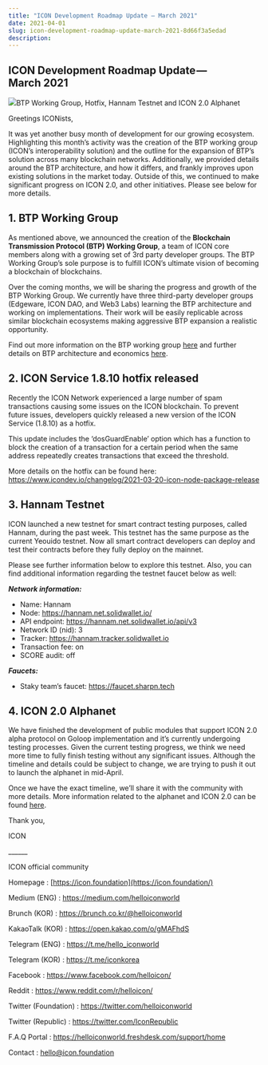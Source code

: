 ```yaml
---
title: "ICON Development Roadmap Update — March 2021"
date: 2021-04-01
slug: icon-development-roadmap-update-march-2021-8d66f3a5edad
description:
---
```


## ICON Development Roadmap Update — March 2021

![](https://cdn-images-1.medium.com/max/800/1*uK2r2he2EQP620d8j4QEug.png)BTP Working Group, Hotfix, Hannam Testnet and ICON 2.0 Alphanet

Greetings ICONists,

It was yet another busy month of development for our growing ecosystem. Highlighting this month’s activity was the creation of the BTP working group (ICON’s interoperability solution) and the outline for the expansion of BTP’s solution across many blockchain networks. Additionally, we provided details around the BTP architecture, and how it differs, and frankly improves upon existing solutions in the market today. Outside of this, we continued to make significant progress on ICON 2.0, and other initiatives. Please see below for more details.

## 1. BTP Working Group

As mentioned above, we announced the creation of the **Blockchain Transmission Protocol (BTP) Working Group**, a team of ICON core members along with a growing set of 3rd party developer groups. The BTP Working Group’s sole purpose is to fulfill ICON’s ultimate vision of becoming a blockchain of blockchains.

Over the coming months, we will be sharing the progress and growth of the BTP Working Group. We currently have three third-party developer groups (Edgeware, ICON DAO, and Web3 Labs) learning the BTP architecture and working on implementations. Their work will be easily replicable across similar blockchain ecosystems making aggressive BTP expansion a realistic opportunity.

Find out more information on the BTP working group [here](https://medium.com/helloiconworld/the-blockchain-of-blockchains-icon-as-an-aggregator-chain-d621255d9e2b) and further details on BTP architecture and economics [here](https://medium.com/helloiconworld/blockchain-transmission-protocol-btp-architecture-economics-and-key-differentiators-577eaf7ba3af).

## 2. ICON Service 1.8.10 hotfix released

Recently the ICON Network experienced a large number of spam transactions causing some issues on the ICON blockchain. To prevent future issues, developers quickly released a new version of the ICON Service (1.8.10) as a hotfix.

This update includes the ‘dosGuardEnable’ option which has a function to block the creation of a transaction for a certain period when the same address repeatedly creates transactions that exceed the threshold.

More details on the hotfix can be found here: <https://www.icondev.io/changelog/2021-03-20-icon-node-package-release>

## 3. Hannam Testnet

ICON launched a new testnet for smart contract testing purposes, called Hannam, during the past week. This testnet has the same purpose as the current Yeouido testnet. Now all smart contract developers can deploy and test their contracts before they fully deploy on the mainnet.

Please see further information below to explore this testnet. Also, you can find additional information regarding the testnet faucet below as well:

***Network information:***

* Name: Hannam
* Node: <https://hannam.net.solidwallet.io/>
* API endpoint: <https://hannam.net.solidwallet.io/api/v3>
* Network ID (nid): 3
* Tracker: <https://hannam.tracker.solidwallet.io>
* Transaction fee: on
* SCORE audit: off

***Faucets:***

* Staky team’s faucet: <https://faucet.sharpn.tech>

## 4. ICON 2.0 Alphanet

We have finished the development of public modules that support ICON 2.0 alpha protocol on Goloop implementation and it’s currently undergoing testing processes. Given the current testing progress, we think we need more time to fully finish testing without any significant issues. Although the timeline and details could be subject to change, we are trying to push it out to launch the alphanet in mid-April.

Once we have the exact timeline, we’ll share it with the community with more details. More information related to the alphanet and ICON 2.0 can be found [here](https://medium.com/helloiconworld/icon-2-0-introducing-a-new-blockchain-software-architecture-based-on-go-8874107a4e58).

Thank you,

ICON

\_\_\_\_\_\_

ICON official community

Homepage : [https://icon.foundation](https://icon.foundation/)

Medium (ENG) : <https://medium.com/helloiconworld>

Brunch (KOR) : <https://brunch.co.kr/@helloiconworld>

KakaoTalk (KOR) : <https://open.kakao.com/o/gMAFhdS>

Telegram (ENG) : <https://t.me/hello_iconworld>

Telegram (KOR) : <https://t.me/iconkorea>

Facebook : <https://www.facebook.com/helloicon/>

Reddit : <https://www.reddit.com/r/helloicon/>

Twitter (Foundation) : <https://twitter.com/helloiconworld>

Twitter (Republic) : <https://twitter.com/IconRepublic>

F.A.Q Portal : <https://helloiconworld.freshdesk.com/support/home>

Contact : hello@icon.foundation

